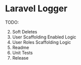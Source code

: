 # Laravel Logger

TODO:

2. Soft Deletes
3. User Scaffolding Enabled Logic
4. User Roles Scaffolding Logic
5. Readme
6. Unit Tests
7. Release

